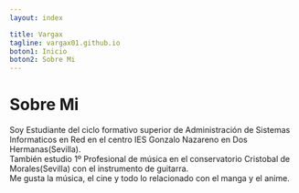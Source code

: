 ```yaml
---
layout: index

title: Vargax	
tagline: vargax01.github.io
boton1: Inicio
boton2: Sobre Mi
---
```

# Sobre Mi

Soy Estudiante del ciclo formativo superior de Administración de Sistemas Informaticos en Red en el centro
IES Gonzalo Nazareno en Dos Hermanas(Sevilla).<br>
También estudio 1º Profesional de música en el conservatorio Cristobal de Morales(Sevilla) con el instrumento 
de guitarra.<br>
Me gusta la música, el cine y todo lo relacionado con el manga y el anime.
